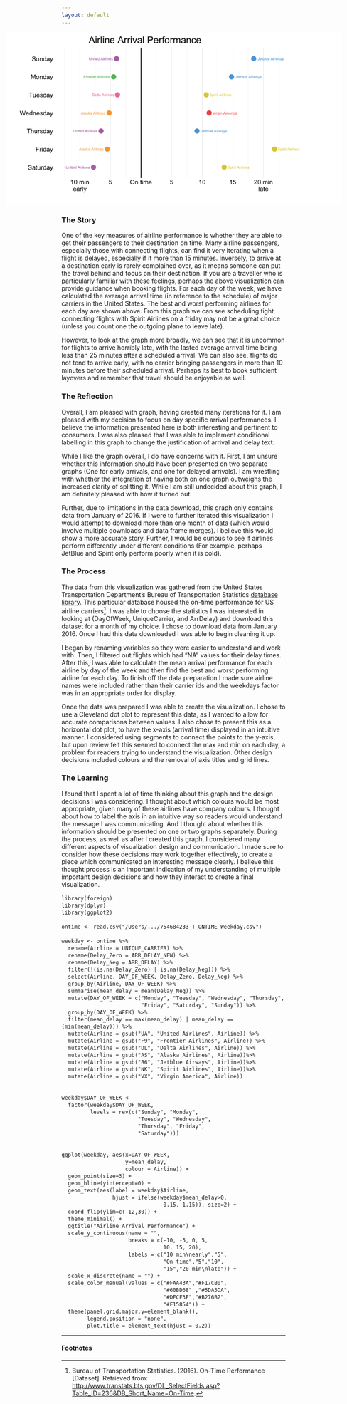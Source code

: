 ```yaml
---
layout: default
---
```



<img src="/images/Airline_Delays.png" alt="image" style = "max-width: 150%; margin-left: -25%" align = "center">

### The Story
One of the key measures of airline performance is whether they are able to get their passengers to their destination on time. Many airline passengers, especially those with connecting flights, can find it very iterating when a flight is delayed, especially if it more than 15 minutes. Inversely, to arrive at a destination early is rarely complained over, as it means someone can put the travel behind and focus on their destination. If you are a traveller who is particularly familiar with these feelings, perhaps the above visualization can provide guidance when booking flights. For each day of the week, we have calculated the average arrival time (in reference to the schedule) of major carriers in the United States. The best and worst performing airlines for each day are shown above. From this graph we can see scheduling tight connecting flights with Spirit Airlines on a friday may not be a great choice (unless you count one the outgoing plane to leave late). 

However, to look at the graph more broadly, we can see that it is uncommon for flights to arrive horribly late, with the lasted average arrival time being less than 25 minutes after a scheduled arrival. We can also see, flights do not tend to arrive early, with no carrier bringing passengers in more than 10 minutes before their scheduled arrival. Perhaps its best to book sufficient layovers and remember that travel should be enjoyable as well.


### The Reflection
Overall, I am pleased with graph, having created many iterations for it. I am pleased with my decision to focus on day specific arrival performances. I believe the information presented here is both interesting and pertinent to consumers. I was also pleased that I was able to implement conditional labelling in this graph to change the justification of arrival and delay text.

While I like the graph overall, I do have concerns with it. First, I am unsure whether this information should have been presented on two separate graphs (One for early arrivals, and one for delayed arrivals). I am wrestling with whether the integration of having both on one graph outweighs the increased clarity of splitting it. While I am still undecided about this graph, I am definitely pleased with how it turned out. 

Further, due to limitations in the data download, this graph only contains data from January of 2016. If I were to further iterated this visualization I would attempt to download more than one month of data (which would involve multiple downloads and data frame merges). I believe this would show a more accurate story. Further, I would be curious to see if airlines perform differently under different conditions (For example, perhaps JetBlue and Spirit only perform poorly when it is cold).

### The Process
The data from this visualization was gathered from the United States Transportation Department’s Bureau of Transportation Statistics [ database library](http://www.transtats.bts.gov/databases.asp?Mode_ID=1&Mode_Desc=Aviation&Subject_ID2=0). This particular database housed the on-time performance for US airline carriers[^1]. I was able to choose the statistics I was interested in looking at (DayOfWeek, UniqueCarrier, and ArrDelay) and download this dataset for a month of my choice. I chose to download data from January 2016. Once I had this data downloaded I was able to begin cleaning it up. 

I began by renaming variables so they were easier to understand and work with. Then, I filtered out flights which had “NA” values for their delay times. After this, I was able to calculate the mean arrival performance for each airline by day of the week and then find the best and worst performing airline for each day. To finish off the data preparation I made sure airline names were included rather than their carrier ids and the weekdays factor was in an appropriate order for display. 

Once the data was prepared I was able to create the visualization. I chose to use a Cleveland dot plot to represent this data, as I wanted to allow for accurate comparisons between values. I also chose to present this as a horizontal dot plot, to have the x-axis (arrival time) displayed in an intuitive manner. I considered using segments to connect the points to the y-axis, but upon review felt this seemed to connect the max and min on each day, a problem for readers trying to understand the visualization. Other design decisions included colours and the removal of axis titles and grid lines. 



### The Learning
I found that I spent a lot of time thinking about this graph and the design decisions I was considering. I thought about which colours would be most appropriate, given many of these airlines have company colours. I thought about how to label the axis in an intuitive way so readers would understand the message I was communicating. And I thought about whether this information should be presented on one or two graphs separately. During the process, as well as after I created this graph, I considered many different aspects of visualization design and communication. I made sure to consider how these decisions may work together effectively, to create a piece which communicated an interesting message clearly. I believe this thought process is an important indication of my understanding of multiple important design decisions and how they interact to create a final visualization. 



```
library(foreign)
library(dplyr)
library(ggplot2)

ontime <- read.csv("/Users/.../754684233_T_ONTIME_Weekday.csv")

weekday <- ontime %>%
  rename(Airline = UNIQUE_CARRIER) %>%
  rename(Delay_Zero = ARR_DELAY_NEW) %>%
  rename(Delay_Neg = ARR_DELAY) %>%
  filter(!(is.na(Delay_Zero) | is.na(Delay_Neg))) %>%
  select(Airline, DAY_OF_WEEK, Delay_Zero, Delay_Neg) %>%
  group_by(Airline, DAY_OF_WEEK) %>%
  summarise(mean_delay = mean(Delay_Neg)) %>%
  mutate(DAY_OF_WEEK = c("Monday", "Tuesday", "Wednesday", "Thursday", 
                         "Friday", "Saturday", "Sunday")) %>%
  group_by(DAY_OF_WEEK) %>%
  filter(mean_delay == max(mean_delay) | mean_delay == (min(mean_delay))) %>%
  mutate(Airline = gsub("UA", "United Airlines", Airline)) %>%
  mutate(Airline = gsub("F9", "Frontier Airlines", Airline)) %>%
  mutate(Airline = gsub("DL", "Delta Airlines", Airline)) %>%
  mutate(Airline = gsub("AS", "Alaska Airlines", Airline))%>%
  mutate(Airline = gsub("B6", "Jetblue Airways", Airline))%>%
  mutate(Airline = gsub("NK", "Spirit Airlines", Airline))%>%
  mutate(Airline = gsub("VX", "Virgin America", Airline))


weekday$DAY_OF_WEEK <- 
  factor(weekday$DAY_OF_WEEK, 
         levels = rev(c("Sunday", "Monday",
                        "Tuesday", "Wednesday", 
                        "Thursday", "Friday", 
                        "Saturday")))


ggplot(weekday, aes(x=DAY_OF_WEEK, 
                    y=mean_delay, 
                    colour = Airline)) +
  geom_point(size=3) + 
  geom_hline(yintercept=0) + 
  geom_text(aes(label = weekday$Airline, 
                hjust = ifelse(weekday$mean_delay>0, 
                               -0.15, 1.15)), size=2) + 
  coord_flip(ylim=c(-12,30)) + 
  theme_minimal() + 
  ggtitle("Airline Arrival Performance") + 
  scale_y_continuous(name = "", 
                     breaks = c(-10, -5, 0, 5, 
                                10, 15, 20), 
                     labels = c("10 min\nearly","5",
                                "On time","5","10",
                                "15","20 min\nlate")) + 
  scale_x_discrete(name = "") + 
  scale_color_manual(values = c("#FAA43A","#F17CB0",
                                "#60BD68" ,"#5DA5DA",
                                "#DECF3F","#B276B2",
                                "#F15854")) +
  theme(panel.grid.major.y=element_blank(), 
        legend.position = "none", 
        plot.title = element_text(hjust = 0.2))
```

<hr>

#### Footnotes
[^1]: Bureau of Transportation Statistics. (2016). On-Time Performance [Dataset]. Retrieved from:
http://www.transtats.bts.gov/DL_SelectFields.asp?Table_ID=236&DB_Short_Name=On-Time. 